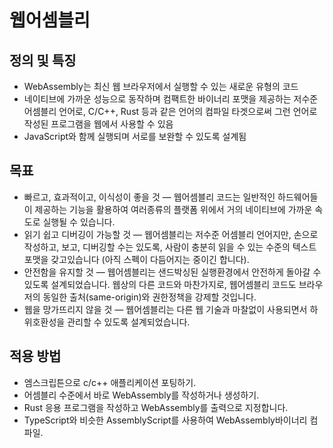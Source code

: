 # 웹어셈블리

## 정의 및 특징

- WebAssembly는 최신 웹 브라우저에서 실행할 수 있는 새로운 유형의 코드
- 네이티브에 가까운 성능으로 동작하며 컴팩트한 바이너리 포맷을 제공하는 저수준 어셈블리 언어로, C/C++, Rust 등과 같은 언어의 컴파일 타겟으로써 그런 언어로 작성된 프로그램을 웹에서 사용할 수 있음
- JavaScript와 함께 실행되며 서로를 보완할 수 있도록 설계됨

## 목표

- 빠르고, 효과적이고, 이식성이 좋을 것 — 웹어셈블리 코드는 일반적인 하드웨어들이 제공하는 기능을 활용하여 여러종류의 플랫폼 위에서 거의 네이티브에 가까운 속도로 실행될 수 있습니다.
- 읽기 쉽고 디버깅이 가능할 것 — 웹어셈블리는 저수준 어셈블리 언어지만, 손으로 작성하고, 보고, 디버깅할 수는 있도록, 사람이 충분히 읽을 수 있는 수준의 텍스트 포맷을 갖고있습니다 (아직 스펙이 다듬어지는 중이긴 합니다).
- 안전함을 유지할 것 — 웹어셈블리는 샌드박싱된 실행환경에서 안전하게 돌아갈 수 있도록 설계되었습니다. 웹상의 다른 코드와 마찬가지로, 웹어셈블리 코드도 브라우저의 동일한 출처(same-origin)와 권한정책을 강제할 것입니다.
- 웹을 망가뜨리지 않을 것 — 웹어셈블리는 다른 웹 기술과 마찰없이 사용되면서 하위호환성을 관리할 수 있도록 설계되었습니다.

## 적용 방법

- 엠스크립튼으로 c/c++ 애플리케이션 포팅하기.
- 어셈블리 수준에서 바로 WebAssembly를 작성하거나 생성하기.
- Rust 응용 프로그램을 작성하고 WebAssembly를 출력으로 지정합니다.
- TypeScript와 비슷한 AssemblyScript를 사용하여 WebAssembly바이너리 컴파일.
